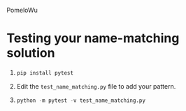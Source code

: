 PomeloWu

# Testing your name-matching solution

1. 
    ```python
    pip install pytest
    ```

2. 
    Edit the `test_name_matching.py` file to add your pattern.

3. 
    ```python
    python -m pytest -v test_name_matching.py
    ```



